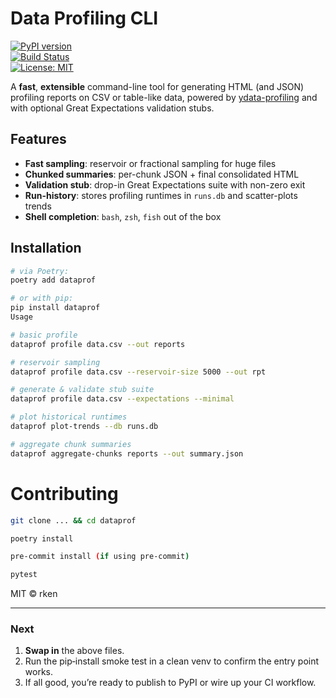 # Data Profiling CLI

[![PyPI version](https://img.shields.io/pypi/v/dataprof.svg)](https://pypi.org/project/dataprof)  
[![Build Status](https://github.com/your-org/dataprof/actions/workflows/ci.yml/badge.svg)](https://github.com/your-org/dataprof/actions)  
[![License: MIT](https://img.shields.io/badge/License-MIT-blue.svg)](LICENSE)

A **fast**, **extensible** command-line tool for generating HTML (and JSON) profiling reports on CSV or table-like data, powered by [ydata-profiling](https://github.com/ydataai/ydata-profiling) and with optional Great Expectations validation stubs.

## Features

- **Fast sampling**: reservoir or fractional sampling for huge files  
- **Chunked summaries**: per-chunk JSON + final consolidated HTML  
- **Validation stub**: drop-in Great Expectations suite with non-zero exit  
- **Run-history**: stores profiling runtimes in `runs.db` and scatter-plots trends  
- **Shell completion**: `bash`, `zsh`, `fish` out of the box  

## Installation

```bash
# via Poetry:
poetry add dataprof

# or with pip:
pip install dataprof
Usage

# basic profile
dataprof profile data.csv --out reports

# reservoir sampling
dataprof profile data.csv --reservoir-size 5000 --out rpt

# generate & validate stub suite
dataprof profile data.csv --expectations --minimal

# plot historical runtimes
dataprof plot-trends --db runs.db

# aggregate chunk summaries
dataprof aggregate-chunks reports --out summary.json
```

# Contributing
```bash
git clone ... && cd dataprof

poetry install

pre-commit install (if using pre-commit)

pytest
```
MIT © rken

---

### Next

1. **Swap in** the above files.  
2. Run the pip‐install smoke test in a clean venv to confirm the entry point works.  
3. If all good, you’re ready to publish to PyPI or wire up your CI workflow.